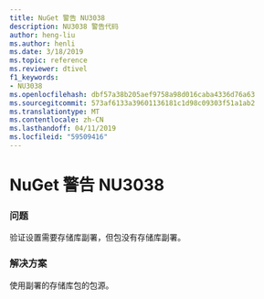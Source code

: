 ```yaml
---
title: NuGet 警告 NU3038
description: NU3038 警告代码
author: heng-liu
ms.author: henli
ms.date: 3/18/2019
ms.topic: reference
ms.reviewer: dtivel
f1_keywords:
- NU3038
ms.openlocfilehash: dbf57a38b205aef9758a98d016caba4336d76a63
ms.sourcegitcommit: 573af6133a39601136181c1d98c09303f51a1ab2
ms.translationtype: MT
ms.contentlocale: zh-CN
ms.lasthandoff: 04/11/2019
ms.locfileid: "59509416"
---
```

# <a name="nuget-warning-nu3038"></a>NuGet 警告 NU3038

### <a name="issue"></a>问题

验证设置需要存储库副署，但包没有存储库副署。


### <a name="solution"></a>解决方案

使用副署的存储库包的包源。  